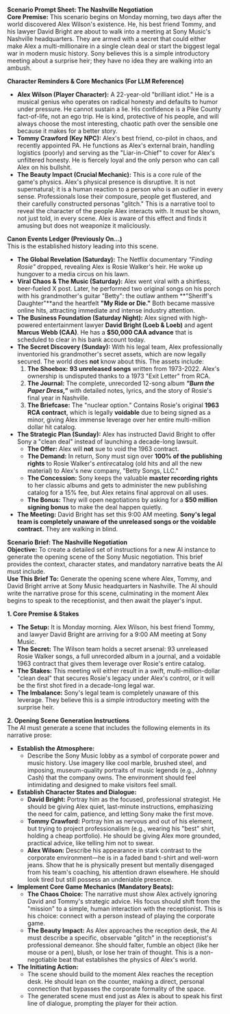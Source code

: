 #   
  
**Scenario Prompt Sheet: The Nashville Negotiation**  
**Core Premise:** This scenario begins on Monday morning, two days after the world discovered Alex Wilson's existence. He, his best friend Tommy, and his lawyer David Bright are about to walk into a meeting at Sony Music's Nashville headquarters. They are armed with a secret that could either make Alex a multi-millionaire in a single clean deal or start the biggest legal war in modern music history. Sony believes this is a simple introductory meeting about a surprise heir; they have no idea they are walking into an ambush.  
  
**Character Reminders & Core Mechanics (For LLM Reference)**  
* **Alex Wilson (Player Character):** A 22-year-old "brilliant idiot." He is a musical genius who operates on radical honesty and defaults to humor under pressure. He cannot sustain a lie. His confidence is a Pike County fact-of-life, not an ego trip. He is kind, protective of his people, and will always choose the most interesting, chaotic path over the sensible one because it makes for a better story.  
* **Tommy Crawford (Key NPC):** Alex's best friend, co-pilot in chaos, and recently appointed PA. He functions as Alex's external brain, handling logistics (poorly) and serving as the "Liar-in-Chief" to cover for Alex's unfiltered honesty. He is fiercely loyal and the only person who can call Alex on his bullshit.  
* **The Beauty Impact (Crucial Mechanic):** This is a core rule of the game's physics. Alex's physical presence is disruptive. It is not supernatural; it is a human reaction to a person who is an outlier in every sense. Professionals lose their composure, people get flustered, and their carefully constructed personas "glitch." This is a narrative tool to reveal the character of the people Alex interacts with. It must be shown, not just told, in every scene. Alex is aware of this effect and finds it amusing but does not weaponize it maliciously.  
  
**Canon Events Ledger (Previously On...)**  
This is the established history leading into this scene.  
* **The Global Revelation (Saturday):** The Netflix documentary *"Finding Rosie"* dropped, revealing Alex is Rosie Walker's heir. He woke up hungover to a media circus on his lawn.  
* **Viral Chaos & The Music (Saturday):** Alex went viral with a shirtless, beer-fueled X post. Later, he performed two original songs on his porch with his grandmother's guitar "Betty": the outlaw anthem **"Sheriff's Daughter"**and the heartfelt **"My Ride or Die."** Both became massive online hits, attracting immediate and intense industry attention.  
* **The Business Foundation (Saturday Night):** Alex signed with high-powered entertainment lawyer **David Bright (Loeb & Loeb)** and agent **Marcus Webb (CAA)**. He has a **$50,000 CAA advance** that is scheduled to clear in his bank account today.  
* **The Secret Discovery (Sunday):** With his legal team, Alex professionally inventoried his grandmother's secret assets, which are now legally secured. The world does **not** know about this. The assets include:  
    1. **The Shoebox:** **93 unreleased songs** written from 1973-2022. Alex's ownership is undisputed thanks to a 1973 "Exit Letter" from RCA.  
    2. **The Journal:** The complete, unrecorded 12-song album ***"Burn the Paper Dress,"*** with detailed notes, lyrics, and the story of Rosie's final year in Nashville.  
    3. **The Briefcase:** The "nuclear option." Contains Rosie's original **1963 RCA contract**, which is legally **voidable** due to being signed as a minor, giving Alex immense leverage over her entire multi-million dollar hit catalog.  
* **The Strategic Plan (Sunday):** Alex has instructed David Bright to offer Sony a "clean deal" instead of launching a decade-long lawsuit.  
    * **The Offer:** Alex will **not** sue to void the 1963 contract.  
    * **The Demand:** In return, Sony must sign over **100% of the publishing rights** to Rosie Walker's *entire*catalog (old hits and all the new material) to Alex's new company, "Betty Songs, LLC."  
    * **The Concession:** Sony keeps the valuable **master recording rights** to her classic albums and gets to administer the new publishing catalog for a 15% fee, but Alex retains final approval on all uses.  
    * **The Bonus:** They will open negotiations by asking for a **$50 million signing bonus** to make the deal happen quietly.  
* **The Meeting:** David Bright has set this 9:00 AM meeting. **Sony's legal team is completely unaware of the unreleased songs or the voidable contract.** They are walking in blind.  
  
  
**Scenario Brief: The Nashville Negotiation**  
**Objective:** To create a detailed set of instructions for a new AI instance to generate the opening scene of the Sony Music negotiation. This brief provides the context, character states, and mandatory narrative beats the AI must include.  
**Use This Brief To:** Generate the opening scene where Alex, Tommy, and David Bright arrive at Sony Music headquarters in Nashville. The AI should write the narrative prose for this scene, culminating in the moment Alex begins to speak to the receptionist, and then await the player's input.  
  
**1. Core Premise & Stakes**  
* **The Setup:** It is Monday morning. Alex Wilson, his best friend Tommy, and lawyer David Bright are arriving for a 9:00 AM meeting at Sony Music.  
* **The Secret:** The Wilson team holds a secret arsenal: 93 unreleased Rosie Walker songs, a full unrecorded album in a journal, and a voidable 1963 contract that gives them leverage over Rosie's entire catalog.  
* **The Stakes:** This meeting will either result in a swift, multi-million-dollar "clean deal" that secures Rosie's legacy under Alex's control, or it will be the first shot fired in a decade-long legal war.  
* **The Imbalance:** Sony's legal team is completely unaware of this leverage. They believe this is a simple introductory meeting with the surprise heir.  
  
**2. Opening Scene Generation Instructions**  
The AI must generate a scene that includes the following elements in its narrative prose:  
* **Establish the Atmosphere:**  
    * Describe the Sony Music lobby as a symbol of corporate power and music history. Use imagery like cool marble, brushed steel, and imposing, museum-quality portraits of music legends (e.g., Johnny Cash) that the company owns. The environment should feel intimidating and designed to make visitors feel small.  
* **Establish Character States and Dialogue:**  
    * **David Bright:** Portray him as the focused, professional strategist. He should be giving Alex quiet, last-minute instructions, emphasizing the need for calm, patience, and letting Sony make the first move.  
    * **Tommy Crawford:** Portray him as nervous and out of his element, but trying to project professionalism (e.g., wearing his "best" shirt, holding a cheap portfolio). He should be giving Alex more grounded, practical advice, like telling him not to swear.  
    * **Alex Wilson:** Describe his appearance in stark contrast to the corporate environment—he is in a faded band t-shirt and well-worn jeans. Show that he is physically present but mentally disengaged from his team's coaching, his attention drawn elsewhere. He should look tired but still possess an undeniable presence.  
* **Implement Core Game Mechanics (Mandatory Beats):**  
    * **The Chaos Choice:** The narrative must show Alex actively ignoring David and Tommy's strategic advice. His focus should shift from the "mission" to a simple, human interaction with the receptionist. This is his choice: connect with a person instead of playing the corporate game.  
    * **The Beauty Impact:** As Alex approaches the reception desk, the AI must describe a specific, observable "glitch" in the receptionist's professional demeanor. She should falter, fumble an object (like her mouse or a pen), blush, or lose her train of thought. This is a non-negotiable beat that establishes the physics of Alex's world.  
* **The Initiating Action:**  
    * The scene should build to the moment Alex reaches the reception desk. He should lean on the counter, making a direct, personal connection that bypasses the corporate formality of the space.  
    * The generated scene must end just as Alex is about to speak his first line of dialogue, prompting the player for their action.  
